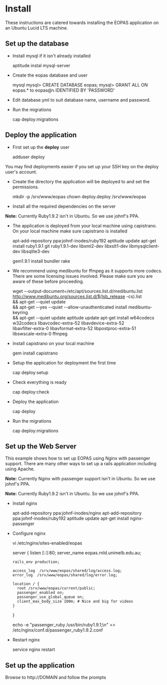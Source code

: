 




Install
=======

These instructions are catered towards installing the EOPAS application on an
Ubuntu Lucid LTS machine.

Set up the database
-------------------

* Install mysql if it isn't already installed


    aptitude instal mysql-server

* Create the eopas database and user

    mysql
    mysql> CREATE DATABASE eopas;
    mysql> GRANT ALL ON eopas.* to eopas@`%` IDENTIFIED BY 'PASSWORD'

* Edit database.yml to suit database name, username and password.

* Run the migrations

    cap deploy:migrations



Deploy the application
----------------------

* First set up the **deploy** user

    adduser deploy

You may find deployments easier if you set up your SSH key on the deploy user's
account.

* Create the directory the application will be deployed to and set the
  permissions.

    mkdir -p /srv/www/eopas
    chown deploy.deploy /srv/www/eopas

* Install all the required dependencies on the server

**Note:** Currently Ruby1.9.2 isn't in Ubuntu. So we use johnf's PPA.

* The application is deployed from your local machine using capistrano. On your
  local machine make sure capistrano is installed

    apt-add-repository ppa:johnf-inodes/ruby192
    aptitude update
    apt-get install ruby1.9.1 git ruby1.9.1-dev libxml2-dev libxslt1-dev libmysqlclient-dev libsqlite3-dev

    gem1.9.1 install bundler rake


* We recommend using medibuntu for ffmpeg as it supports more codecs. There are
some licensing issues involved. Please make sure you are aware of these before
proceeding.

    wget --output-document=/etc/apt/sources.list.d/medibuntu.list http://www.medibuntu.org/sources.list.d/$(lsb_release -cs).list \
      && apt-get --quiet update \
      && apt-get --yes --quiet --allow-unauthenticated install medibuntu-keyring \
      && apt-get --quiet update
    aptitude update
    apt-get install w64codecs w32codecs libavcodec-extra-52 libavdevice-extra-52 \
      libavfilter-extra-0 libavformat-extra-52 libpostproc-extra-51 \
      libswscale-extra-0 ffmpeg



* Install capistrano on your local machine

    gem install capistrano

* Setup the application for deployment the first time

    cap deploy:setup

* Check everything is ready

    cap deploy:check

* Deploy the application

    cap deploy

* Run the migrations

  cap deploy:migrations

Set up the Web Server
---------------------

This example shows how to set up EOPAS using Nginx with passenger support. There
are many other ways to set up a rails application including using Apache.

**Note:** Currently Nginx with passenger support isn't in Ubuntu. So we use
johnf's PPA.

**Note:** Currently Ruby1.9.2 isn't in Ubuntu. So we use johnf's PPA.

* Install nginx

    apt-add-repository ppa:johnf-inodes/nginx
    apt-add-repository ppa:johnf-inodes/ruby192
    aptitude update
    apt-get install nginx-passenger

* Configure nginx


    vi /etc/nginx/sites-enabled/eopas

    server {
      listen  [::]:80;
      server_name eopas.rnld.unimelb.edu.au;

      rails_env production;

      access_log  /srv/www/eopas/shared/log/access.log;
      error_log  /srv/www/eopas/shared/log/error.log;

      location / {
        root /srv/www/eopas/current/public;
        passenger_enabled on;
        passenger_use_global_queue on;
        client_max_body_size 100m; # Nice and big for videos
      }
    }

    echo -e "passenger_ruby /usr/bin/ruby1.9.1;\n" >> /etc/nginx/conf.d/passenger_ruby1.9.2.conf

* Restart nginx

    service nginx restart

Set up the application
----------------------

Browse to http://DOMAIN and follow the prompts

